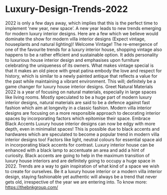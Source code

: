 # Luxury-Design-Trends-2022
2022 is only a few days away, which implies that this is the perfect time to implement ‘new year, new space’. A new year leads to new trends emerging for modern luxury interior designs. Here are a few which we believe would dominate the show for modern villa interior designs (Expect vintage, houseplants and natural lighting)!   Welcome Vintage! The re-emergence of one of the favourite trends for a luxury interior house, shopping vintage also happens to be a rather efficient and sustainable option. It adds personality to  luxurious house interior design and emphasises upon furniture celebrating the uniqueness of its owners. What makes vintage special is that it makes an old piece with great patina embody the love and respect for history, which is similar to a newly painted antique that reflects a value for the past while maintaining a vibrant environment. This will; definitely be a game changer for luxury house interior designs.   Greet Natural Materials 2022 is a year of focusing on natural materials, especially in large spaces like living rooms. Mostly speculated to be a huge part of modern luxury interior designs, natural materials are said to be a defence against fast fashion which aim at longevity in a classic fashion. Modern villa interior designs are focusing on a more responsible approach to decorating interior spaces by incorporating factors which epitomise their space.   Embrace Black Accents Luxury house interior designs can now be edgy with more depth, even in minimalist spaces! This is possible due to black accents and hardwares which are speculated to become a popular trend in modern villa interior designs too! Factors like light, neutral colours for essential space aid in incorporating black accents for contrast. Luxury interior house can be enhanced with a black lamp to accentuate an area and add a hint of curiosity. Black accents are going to help in the maximum transition of luxury house interiors and are definitely going to occupy a huge space in 2022.  Trends are a way to gain inspiration of what kind of a space we wish to create for ourselves. Be it a luxury house interior or a modern villa interior design, staying fashionable yet authentic will always be a trend that never gets old, irrespective of the year we are entering into. To know more: https://thebnkgroup.com/

